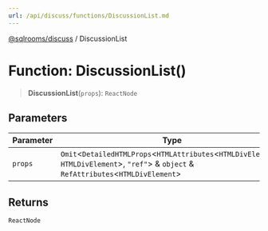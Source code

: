 ```yaml
---
url: /api/discuss/functions/DiscussionList.md
---
```

[@sqlrooms/discuss](../index.md) / DiscussionList

# Function: DiscussionList()

> **DiscussionList**(`props`): `ReactNode`

## Parameters

| Parameter | Type |
| ------ | ------ |
| `props` | `Omit`<`DetailedHTMLProps`<`HTMLAttributes`<`HTMLDivElement`>, `HTMLDivElement`>, `"ref"`> & `object` & `RefAttributes`<`HTMLDivElement`> |

## Returns

`ReactNode`
